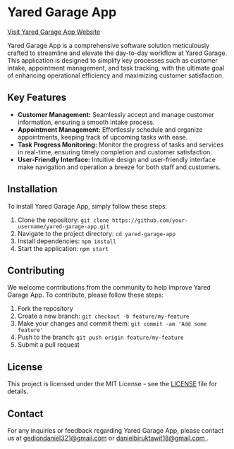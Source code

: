 # Yared Garage App

[Visit Yared Garage App Website](https://yaredgarage.com/)

Yared Garage App is a comprehensive software solution meticulously crafted to streamline and elevate the day-to-day workflow at Yared Garage. This application is designed to simplify key processes such as customer intake, appointment management, and task tracking, with the ultimate goal of enhancing operational efficiency and maximizing customer satisfaction.

## Key Features

- **Customer Management:** Seamlessly accept and manage customer information, ensuring a smooth intake process.
- **Appointment Management:** Effortlessly schedule and organize appointments, keeping track of upcoming tasks with ease.
- **Task Progress Monitoring:** Monitor the progress of tasks and services in real-time, ensuring timely completion and customer satisfaction.
- **User-Friendly Interface:** Intuitive design and user-friendly interface make navigation and operation a breeze for both staff and customers.

## Installation

To install Yared Garage App, simply follow these steps:

1. Clone the repository: `git clone https://github.com/your-username/yared-garage-app.git`
2. Navigate to the project directory: `cd yared-garage-app`
3. Install dependencies: `npm install`
4. Start the application: `npm start`

## Contributing

We welcome contributions from the community to help improve Yared Garage App. To contribute, please follow these steps:

1. Fork the repository
2. Create a new branch: `git checkout -b feature/my-feature`
3. Make your changes and commit them: `git commit -am 'Add some feature'`
4. Push to the branch: `git push origin feature/my-feature`
5. Submit a pull request

## License

This project is licensed under the MIT License - see the [LICENSE](LICENSE) file for details.

## Contact

For any inquiries or feedback regarding Yared Garage App, please contact us at [gediondaniel321@gmail.com](mailto:gediondaniel321@gmail.com) or [danielbiruktawit18@gmail.com
](mailto:danielbiruktawit18@gmail.com).
